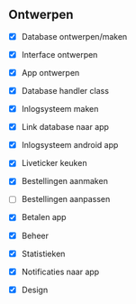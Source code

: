Ontwerpen
---
- [x] Database ontwerpen/maken
- [x] Interface ontwerpen
- [x] App ontwerpen

- [x] Database handler class
- [x] Inlogsysteem maken
- [x] Link database naar app
- [x] Inlogsysteem android app
- [x] Liveticker keuken
- [x] Bestellingen aanmaken
- [ ] Bestellingen aanpassen
- [x] Betalen app

- [x] Beheer
- [x] Statistieken
- [x] Notificaties naar app
- [x] Design
